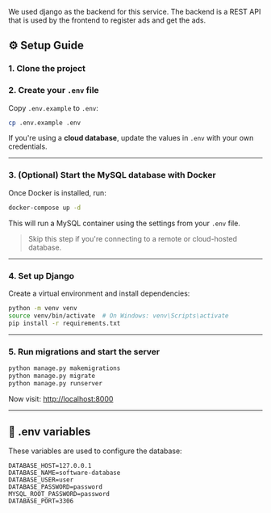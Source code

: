 
We used django as the backend for this service. The backend is a REST API that is used by the frontend to register ads and get the ads.

## ⚙️ Setup Guide

### 1. Clone the project

### 2. Create your `.env` file

Copy `.env.example` to `.env`:

```bash
cp .env.example .env
```

If you're using a **cloud database**, update the values in `.env` with your own credentials.

---

### 3. (Optional) Start the MySQL database with Docker

Once Docker is installed, run:

```bash
docker-compose up -d
```

This will run a MySQL container using the settings from your `.env` file.

> Skip this step if you're connecting to a remote or cloud-hosted database.

---

### 4. Set up Django

Create a virtual environment and install dependencies:

```bash
python -m venv venv
source venv/bin/activate  # On Windows: venv\Scripts\activate
pip install -r requirements.txt
```

---

### 5. Run migrations and start the server

```bash
python manage.py makemigrations
python manage.py migrate
python manage.py runserver
```

Now visit: [http://localhost:8000](http://localhost:8000)

---

## 🧪 .env variables

These variables are used to configure the database:

```env
DATABASE_HOST=127.0.0.1
DATABASE_NAME=software-database
DATABASE_USER=user
DATABASE_PASSWORD=password
MYSQL_ROOT_PASSWORD=password
DATABASE_PORT=3306
```
